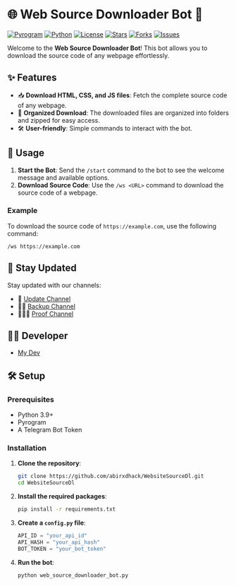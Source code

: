 # 🌐 Web Source Downloader Bot 🤖

[![Pyrogram](https://img.shields.io/badge/Pyrogram-v1.4.16-blue)](https://docs.pyrogram.org/)
[![Python](https://img.shields.io/badge/Python-3.9+-brightgreen)](https://www.python.org/downloads/release/python-390/)
[![License](https://img.shields.io/badge/License-MIT-yellow)](https://opensource.org/licenses/MIT)
[![Stars](https://img.shields.io/github/stars/abirxdhack/WebsiteSourceDl?style=social)](https://github.com/abirxdhack/WebsiteSourceDl/stargazers)
[![Forks](https://img.shields.io/github/forks/abirxdhack/WebsiteSourceDl?style=social)](https://github.com/abirxdhack/WebsiteSourceDl/network/members)
[![Issues](https://img.shields.io/github/issues/abirxdhack/WebsiteSourceDl)](https://github.com/abirxdhack/WebsiteSourceDl/issues)

Welcome to the **Web Source Downloader Bot**! This bot allows you to download the source code of any webpage effortlessly.

## ✨ Features

- 📥 **Download HTML, CSS, and JS files**: Fetch the complete source code of any webpage.
- 📂 **Organized Download**: The downloaded files are organized into folders and zipped for easy access.
- 🛠️ **User-friendly**: Simple commands to interact with the bot.

## 🚀 Usage

1. **Start the Bot**: Send the `/start` command to the bot to see the welcome message and available options.
2. **Download Source Code**: Use the `/ws <URL>` command to download the source code of a webpage.

### Example

To download the source code of `https://example.com`, use the following command:

```
/ws https://example.com
```

## 📢 Stay Updated

Stay updated with our channels:

- 🔄 [Update Channel](https://t.me/ModVipRM)
- 🤚🏻 [Backup Channel](https://t.me/ModviprmBackup)
- 👮🏻‍♂️ [Proof Channel](https://t.me/Proofchannelch)

## 👨‍💻 Developer

- [My Dev](https://t.me/7303810912)

## 🛠️ Setup

### Prerequisites

- Python 3.9+
- Pyrogram
- A Telegram Bot Token

### Installation

1. **Clone the repository**:
    ```sh
    git clone https://github.com/abirxdhack/WebsiteSourceDl.git
    cd WebsiteSourceDl
    ```

2. **Install the required packages**:
    ```sh
    pip install -r requirements.txt
    ```

3. **Create a `config.py` file**:
    ```python
    API_ID = "your_api_id"
    API_HASH = "your_api_hash"
    BOT_TOKEN = "your_bot_token"
    ```

4. **Run the bot**:
    ```sh
    python web_source_downloader_bot.py
    ```

